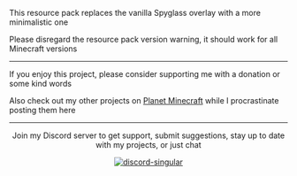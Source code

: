 This resource pack replaces the vanilla Spyglass overlay with a more minimalistic one

Please disregard the resource pack version warning, it should work for all Minecraft versions

***

If you enjoy this project, please consider supporting me with a donation or some kind words

Also check out my other projects on [Planet Minecraft](https://www.planetminecraft.com/member/b1bu) while I procrastinate posting them here

***

<center>
<p>Join my Discord server to get support, submit suggestions, stay up to date with my projects, or just chat</p>
<a href=https://discord.gg/cZBVpCypTY><img alt="discord-singular" src="https://cdn.jsdelivr.net/npm/@intergrav/devins-badges@3/assets/compact/social/discord-singular_vector.svg"></a>
</center>